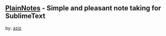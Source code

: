 ## [PlainNotes] - Simple and pleasant note taking for SublimeText
by: [aziz]

[PlainNotes]: https://github.com/aziz/PlainNotes
[aziz]: https://github.com/aziz

